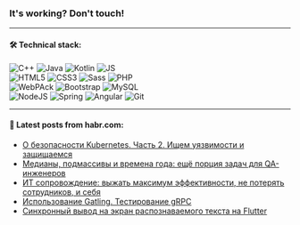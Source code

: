 ### It's working? Don't touch!

---

#### 🛠️ Technical stack:

![C++](https://img.shields.io/badge/C++-informational?logo=c%2B%2B&style=flat&logoColor=white&color=9C033A)
![Java](https://img.shields.io/badge/Java-informational?logo=java&style=flat&logoColor=white&color=007396)
![Kotlin](https://img.shields.io/badge/Kotlin-informational?logo=Kotlin&style=flat&logoColor=white&color=0095D5)
![JS](https://img.shields.io/badge/JS-informational?logo=javaScript&style=flat&logoColor=black&color=F7Df1E) <br>
![HTML5](https://img.shields.io/badge/HTML5-informational?logo=html5&style=flat&logoColor=white&color=E34F26)
![CSS3](https://img.shields.io/badge/CSS3-informational?logo=css3&style=flat&logoColor=white&color=157286)
![Sass](https://img.shields.io/badge/Saas-informational?logo=sass&style=flat&logoColor=white&color=hotpink)
![PHP](https://img.shields.io/badge/PHP-informational?logo=php&style=flat&logoColor=white&color=777BB4) <br>
![WebPAck](https://img.shields.io/badge/WebPack-informational?logo=webPack&style=flat&logoColor=white&color=FF6F00)
![Bootstrap](https://img.shields.io/badge/Bootstrap-informational?logo=Bootstrap&style=flat&logoColor=white&color=7952B3)
![MySQL](https://img.shields.io/badge/MySQL-informational?logo=MySQL&style=flat&logoColor=white&color=00f) <br>
![NodeJS](https://img.shields.io/badge/NodeJS-informational?logo=node.js&style=flat&logoColor=white&color=43853D)
![Spring](https://img.shields.io/badge/Spring-informational?logo=Spring&style=flat&logoColor=white&color=0A9EDC)
![Angular](https://img.shields.io/badge/Vue-informational?logo=vue.js&style=flat&logoColor=white&color=red)
![Git](https://img.shields.io/badge/Git-informational?logo=git&style=flat&logoColor=white&color=darkorange)

___

#### 💬 Latest posts from habr.com:

<!-- BLOG-POST-LIST:START -->
- [О безопасности Kubernetes. Часть 2. Ищем уязвимости и защищаемся](https://habr.com/ru/post/664546/?utm_source=habrahabr&utm_medium=rss&utm_campaign=664546)
- [Медианы, подмассивы и времена года: ещё порция задач для QA-инженеров](https://habr.com/ru/post/663052/?utm_source=habrahabr&utm_medium=rss&utm_campaign=663052)
- [ИТ cопровождение: выжать максимум эффективности, не потерять сотрудников, и себя](https://habr.com/ru/post/664686/?utm_source=habrahabr&utm_medium=rss&utm_campaign=664686)
- [Использование Gatling. Тестирование gRPC](https://habr.com/ru/post/664674/?utm_source=habrahabr&utm_medium=rss&utm_campaign=664674)
- [Синхронный вывод на экран распознаваемого текста на Flutter](https://habr.com/ru/post/664658/?utm_source=habrahabr&utm_medium=rss&utm_campaign=664658)
<!-- BLOG-POST-LIST:END -->
